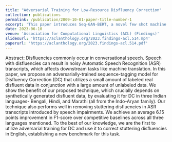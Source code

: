 ```yaml
---
title: "Adversarial Training for Low-Resource Disfluency Correction"
collection: publications
permalink: /publication/2009-10-01-paper-title-number-1
excerpt: 'This paper introduces Seq-GAN-BERT, a novel few shot machine learning approach leveraging a small set of labelled examples and large set of unlabelled examples for low resource disfluency correction.'
date: 2023-06-10
venue: 'Association for Computational Linguistics (ACL) (Findings)'
slidesurl: 'https://aclanthology.org/2023.findings-acl.514.mp4'
paperurl: 'https://aclanthology.org/2023.findings-acl.514.pdf'
---
```


Abstract: Disfluencies commonly occur in conversational speech. Speech with disfluencies can result in noisy Automatic Speech Recognition (ASR) transcripts, which affects downstream tasks like machine translation. In this paper, we propose an adversarially-trained sequence-tagging model for Disfluency Correction (DC) that utilizes a small amount of labeled real disfluent data in conjunction with a large amount of unlabeled data. We show the benefit of our proposed technique, which crucially depends on synthetically generated disfluent data, by evaluating it for DC in three Indian languages- Bengali, Hindi, and Marathi (all from the Indo-Aryan family). Our technique also performs well in removing stuttering disfluencies in ASR transcripts introduced by speech impairments. We achieve an average 6.15 points improvement in F1-score over competitive baselines across all three languages mentioned. To the best of our knowledge, we are the first to utilize adversarial training for DC and use it to correct stuttering disfluencies in English, establishing a new benchmark for this task.

